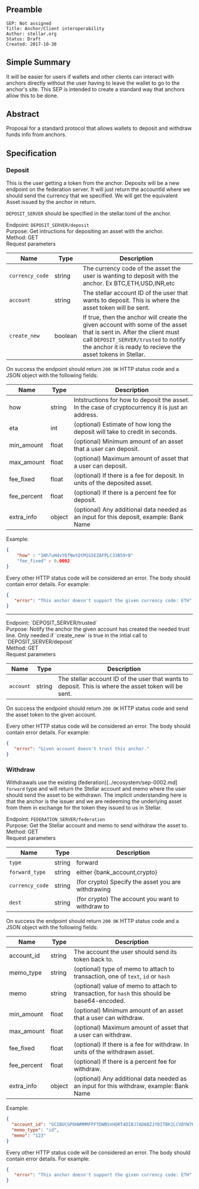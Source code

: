 ## Preamble

```
SEP: Not assigned
Title: Anchor/Client interoperability
Author: stellar.org
Status: Draft
Created: 2017-10-30
```

## Simple Summary
It will be easier for users if wallets and other clients can interact with anchors directly without the user having to leave the wallet to go to the anchor's site. This SEP is intended to create a standard way that anchors allow this to be done.

## Abstract
Proposal for a standard protocol that allows wallets to deposit and withdraw funds info from anchors.


## Specification


### Deposit

This is the user getting a token from the anchor. Deposits will be a new endpoint on the federation server. It will just return the accountId where we should send the currency that we specified. We will get the equivalent Asset issued by the anchor in return.

`DEPOSIT_SERVER` should be specified in the stellar.toml of the anchor.

Endpoint: `DEPOSIT_SERVER/deposit`<br>
Purpose: Get intructions for depositing an asset with the anchor.<br>
Method: GET<br>
Request parameters

Name | Type | Description
-----|------|------------
`currency_code` | string | The currency code of the asset the user is wanting to deposit with the anchor. Ex BTC,ETH,USD,INR,etc
`account` | string | The stellar account ID of the user that wants to deposit. This is where the asset token will be sent.
`create_new` | boolean | If true, then the anchor will create the given account with some of the asset that is sent in. After the client must call `DEPOSIT_SERVER/trusted` to notify the anchor it is ready to recieve the asset tokens in Stellar.

On success the endpoint should return `200 OK` HTTP status code and a JSON object with the following fields:

Name | Type | Description
-----|------|------------
how | string | Intstructions for how to deposit the asset. In the case of cryptocurrency it is just an address.
eta | int | (optional) Estimate of how long the deposit will take to credit in seconds.
min_amount | float | (optional) Minimum amount of an asset that a user can deposit.
max_amount | float | (optional) Maximum amount of asset that a user can deposit.
fee_fixed | float | (optional) If there is a fee for deposit. In units of the deposited asset.
fee_percent | float | (optional) If there is a percent fee for deposit. 
extra_info | object | (optional) Any additional data needed as an input for this deposit, example: Bank Name

Example:
```json
{
    "how" : "1Nh7uHdvY6fNwtQtM1G5EZAFPLC33B59rB"
    "fee_fixed" : 0.0002
}
```

Every other HTTP status code will be considered an error. The body should contain error details. 
For example:
```json
{
   "error": "This anchor doesn't support the given currency code: ETH"
}
```
<hr>
Endpoint: `DEPOSIT_SERVER/trusted`<br>
Purpose: Notify the anchor the given account has created the needed trust line. Only needed if `create_new` is true in the intial call to `DEPOSIT_SERVER/deposit`<br>
Method: GET<br>
Request parameters

Name | Type | Description
-----|------|------------
`account` | string | The stellar account ID of the user that wants to deposit. This is where the asset token will be sent.

On success the endpoint should return `200 OK` HTTP status code and send the asset token to the given account.

Every other HTTP status code will be considered an error. The body should contain error details. 
For example:
```json
{
   "error": "Given account doesn't trust this anchor."
}
```


### Withdraw

Withdrawals use the existing (federation)[../ecosystem/sep-0002.md] `forward` type and will return the Stellar account and memo where the user should send the asset to be withdrawn. The implicit understanding here is that the anchor is the issuer and we are redeeming the underlying asset from them in exchange for the token they issued to us in Stellar.

Endpoint: `FEDERATION_SERVER/federation`<br>
Purpose: Get the Stellar account and memo to send withdraw the asset to.<br>
Method: GET<br>
Request parameters

Name | Type | Description
-----|------|------------
`type` | string | forward
`forward_type` | string | either {bank_account,crypto}
`currency_code` | string | (for crypto) Specify the asset you are withdrawing
`dest` | string | (for crypto) The account you want to withdraw to 


On success the endpoint should return `200 OK` HTTP status code and a JSON object with the following fields:

Name | Type | Description
-----|------|------------
account_id | string | The account the user should send its token back to.
memo_type | string | (optional) type of memo to attach to transaction, one of `text`, `id` or `hash`
memo | string | (optional) value of memo to attach to transaction, for `hash` this should be base64-encoded.
min_amount | float | (optional) Minimum amount of an asset that a user can withdraw.
max_amount | float | (optional) Maximum amount of asset that a user can withdraw.
fee_fixed | float | (optional) If there is a fee for withdraw. In units of the withdrawn asset.
fee_percent | float | (optional) If there is a percent fee for withdraw. 
extra_info | object | (optional) Any additional data needed as an input for this withdraw, example: Bank Name

Example:
```json
{
  "account_id": "GCIBUCGPOHWMMMFPFTDWBSVHQRT4DIBJ7AD6BZJYDITBK2LCVBYW7HUQ",
  "memo_type": "id",
  "memo": "123"
}
```

Every other HTTP status code will be considered an error. The body should contain error details. 
For example:
```json
{
   "error": "This anchor doesn't support the given currency code: ETH"
}
```
